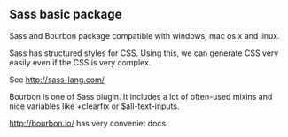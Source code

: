 ## Sass basic package

Sass and Bourbon package compatible with windows, mac os x and linux.

Sass has structured styles for CSS. Using this, we can generate CSS very easily even if the CSS is very complex.

See http://sass-lang.com/

Bourbon is one of Sass plugin. It includes a lot of often-used mixins and nice variables like +clearfix or $all-text-inputs.

http://bourbon.io/ has very conveniet docs.

